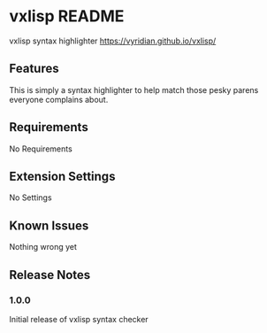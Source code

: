 # vxlisp README

vxlisp syntax highlighter
https://vyridian.github.io/vxlisp/

## Features

This is simply a syntax highlighter to help match those pesky parens everyone complains about.

## Requirements

No Requirements

## Extension Settings

No Settings

## Known Issues

Nothing wrong yet

## Release Notes

### 1.0.0

Initial release of vxlisp syntax checker
